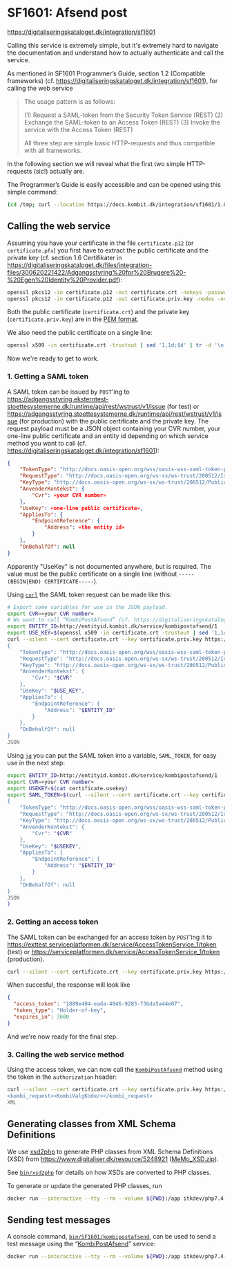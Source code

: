 # SF1601: Afsend post

<https://digitaliseringskataloget.dk/integration/sf1601>

Calling this service is extremely simple, but it's extremely hard to navigate
the documentation and understand how to actually authenticate and call the
service.

As mentioned in SF1601 Programmer’s Guide, section 1.2 (Compatible frameworks)
(cf. <https://digitaliseringskataloget.dk/integration/sf1601>), for calling the
web service

> The usage pattern is as follows:
>
> (1) Request a SAML-token from the Security Token Service (REST)
> (2) Exchange the SAML-token to an Access Token (REST)
> (3) Invoke the service with the Access Token (REST)
>
> All three step are simple basic HTTP-requests and thus compatible with all
> frameworks.

In the following section we will reveal what the first two simple HTTP-requests
(sic!) actually are.

The Programmer’s Guide is easily accessible and can be opened using this simple
command:

```sh
(cd /tmp; curl --location https://docs.kombit.dk/integration/sf1601/1.0/pakke --output SF1601.zip; unzip SF1601.zip 'SF1601 Bilag*.zip'; unzip "SF1601 Bilag*.zip"; open "SF1601 Bilag*/SF1601 Programmer's Guide.pdf")
```

## Calling the web service

Assuming you have your certificate in the file `certificate.p12` (or
`certificate.pfx`) you first have to extract the public certificate and the
private key (cf. section 1.6 Certifikater in
<https://digitaliseringskataloget.dk/files/integration-files/300620221422/Adgangsstyring%20for%20Brugere%20-%20Egen%20Identity%20Provider.pdf>):

```sh
openssl pkcs12 -in certificate.p12 -out certificate.crt -nokeys -password pass:'«the p12 password>'
openssl pkcs12 -in certificate.p12 -out certificate.priv.key -nodes -nocerts -password pass:'«the p12 password>'
```

Both the public certificate (`certificate.crt`) and the private key
(`certificate.priv.key`) are in the [PEM
format](https://en.wikipedia.org/wiki/Privacy-Enhanced_Mail).

We also need the public certificate on a single line:

```sh
openssl x509 -in certificate.crt -trustout | sed '1,1d;$d' | tr -d '\n'
```

Now we're ready to get to work.

### 1. Getting a SAML token

A SAML token can be issued by `POST`'ing to
<https://adgangsstyring.eksterntest-stoettesystemerne.dk/runtime/api/rest/wstrust/v1/issue>
(for test) or
<https://adgangsstyring.stoettesystemerne.dk/runtime/api/rest/wstrust/v1/issue>
(for production) with the public certificate and the private key. The request
payload must be a JSON object containing your CVR number, your one-line public
certificate and an entity id depending on which service method you want to call
(cf. <https://digitaliseringskataloget.dk/integration/sf1601>):

```JSON
{
    "TokenType": "http://docs.oasis-open.org/wss/oasis-wss-saml-token-profile-1.1#SAMLV2.0",
    "RequestType": "http://docs.oasis-open.org/ws-sx/ws-trust/200512/Issue",
    "KeyType": "http://docs.oasis-open.org/ws-sx/ws-trust/200512/PublicKey",
    "AnvenderKontekst": {
        "Cvr": «your CVR number»
    },
    "UseKey": «one-line public certificate»,
    "AppliesTo": {
        "EndpointReference": {
            "Address": «the entity id»
        }
    },
    "OnBehalfOf": null
}
```

Apparently "UseKey" is not documented anywhere, but is required. The value must
be the public certificate on a single line (without `-----(BEGIN|END)
CERTIFICATE-----`).

Using [`curl`](https://en.wikipedia.org/wiki/CURL) the SAML token request can be
made like this:

```sh
# Export some variables for use in the JSON payload.
export CVR=«your CVR number»
# We want to call “KombiPostAfsend” (cf. https://digitaliseringskataloget.dk/integration/sf1601)
export ENTITY_ID=http://entityid.kombit.dk/service/kombipostafsend/1
export USE_KEY=$(openssl x509 -in certificate.crt -trustout | sed '1,1d;$d' | tr -d '\n')
curl --silent --cert certificate.crt --key certificate.priv.key https://adgangsstyring.eksterntest-stoettesystemerne.dk/runtime/api/rest/wstrust/v1/issue --request POST --header 'content-type: application/json' --data @- <<JSON
{
    "TokenType": "http://docs.oasis-open.org/wss/oasis-wss-saml-token-profile-1.1#SAMLV2.0",
    "RequestType": "http://docs.oasis-open.org/ws-sx/ws-trust/200512/Issue",
    "KeyType": "http://docs.oasis-open.org/ws-sx/ws-trust/200512/PublicKey",
    "AnvenderKontekst": {
        "Cvr": "$CVR"
    },
    "UseKey": "$USE_KEY",
    "AppliesTo": {
        "EndpointReference": {
            "Address": "$ENTITY_ID"
        }
    },
    "OnBehalfOf": null
}
JSON
```

Using [`jq`](https://stedolan.github.io/jq/) you can put the SAML token into a
variable, `SAML_TOKEN`, for easy use in the next step:

```sh
export ENTITY_ID=http://entityid.kombit.dk/service/kombipostafsend/1
export CVR=«your CVR number»
export USEKEY=$(cat certificate.usekey)
export SAML_TOKEN=$(curl --silent --cert certificate.crt --key certificate.priv.key https://adgangsstyring.eksterntest-stoettesystemerne.dk/runtime/api/rest/wstrust/v1/issue --request POST --header 'content-type: application/json' --data @- <<JSON | jq --raw-output '.RequestedSecurityToken.Assertion'
{
    "TokenType": "http://docs.oasis-open.org/wss/oasis-wss-saml-token-profile-1.1#SAMLV2.0",
    "RequestType": "http://docs.oasis-open.org/ws-sx/ws-trust/200512/Issue",
    "KeyType": "http://docs.oasis-open.org/ws-sx/ws-trust/200512/PublicKey",
    "AnvenderKontekst": {
        "Cvr": "$CVR"
    },
    "UseKey": "$USEKEY",
    "AppliesTo": {
        "EndpointReference": {
            "Address": "$ENTITY_ID"
        }
    },
    "OnBehalfOf": null
}
JSON
)
```

### 2. Getting an access token

The SAML token can be exchanged for an access token by `POST`'ing it to
<https://exttest.serviceplatformen.dk/service/AccessTokenService_1/token> (test)
or <https://serviceplatformen.dk/service/AccessTokenService_1/token>
(production).

```sh
curl --silent --cert certificate.crt --key certificate.priv.key https://exttest.serviceplatformen.dk/service/AccessTokenService_1/token --data-urlencode "saml-token=$SAML_TOKEN"
```

When succesful, the response will look like

```JSON
{
  "access_token": "1889e404-eada-4046-9283-73bda5a44e07",
  "token_type": "Holder-of-key",
  "expires_in": 3600
}
```

And we're now ready for the final step.

### 3. Calling the web service method

Using the access token, we can now call the
[`KombiPostAfsend`](https://digitaliseringskataloget.dk/integration/sf1601)
method using the token in the `authorization` header:

```sh
curl --silent --cert certificate.crt --key certificate.priv.key https://exttest.serviceplatformen.dk/service/KombiPostAfsend_1/kombi --header 'authorization: Holder-of-key 1889e404-eada-4046-9283-73bda5a44e07' --data @- <<'XML'
<kombi_request><KombiValgKode/></kombi_request>
XML
```

## Generating classes from XML Schema Definitions

We use [xsd2php](https://github.com/goetas-webservices/xsd2php) to generate PHP
classes from XML Schema Definitions (XSD) from
<https://www.digitaliser.dk/resource/5248921>
([MeMo_XSD.zip](https://www.digitaliser.dk/resource/5248921/artefact/MeMo_XSD.zip?artefact=true&PID=6075979)).

See [`bin/xsd2php`](bin/xsd2php) for details on how XSDs are converted to PHP
classes.

To generate or update the generated PHP classes, run

```sh
docker run --interactive --tty --rm --volume ${PWD}:/app itkdev/php7.4-fpm:latest bin/xsd2php
```

## Sending test messages

A console command, [`bin/SF1601/kombipostafsend`](bin/SF1601/kombipostafsend),
can be used to send a test message using the
“[KombiPostAfsend](https://digitaliseringskataloget.dk/integration/sf1601#table-of-contents-1-2)”
service:

```sh
docker run --interactive --tty --rm --volume ${PWD}:/app itkdev/php7.4-fpm:latest bin/SF1601/kombipostafsend –help
```

